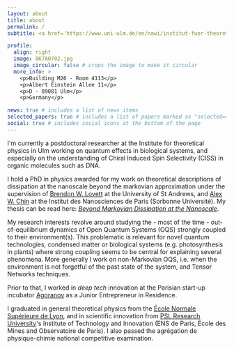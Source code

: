 ```yaml
---
layout: about
title: about
permalink: /
subtitle: <a href='https://www.uni-ulm.de/en/nawi/institut-fuer-theoretische-physik-start-page/'>Institut für Theoretische Physik, Universität Ulm</a>

profile:
  align: right
  image: 8K7A0702.jpg
  image_circular: false # crops the image to make it circular
  more_info: >
    <p>Building M26 - Room 4113</p>
    <p>Albert Einstein Allee 11</p>
    <p>D - 89081 Ulm</p>
    <p>Germany</p>

news: true # includes a list of news items
selected_papers: true # includes a list of papers marked as "selected={true}"
social: true # includes social icons at the bottom of the page
---
```


I'm currently a postdoctoral researcher at the Institute for theoretical physics in Ulm working on quantum effects in biological systems, and especially on the understanding of Chiral Induced Spin Selectivity (CISS) in organic molecules such as DNA.

I hold a PhD in physics awarded for my work on theoretical descriptions of dissipation at the nanoscale beyond the markovian approximation under the supervision of [Brendon W. Lovett](https://www.st-andrews.ac.uk/~bwl4/Research_Page/Welcome.html) at the University of St Andrews, and [Alex W. Chin](https://w3.insp.upmc.fr/recherche-2/equipes-de-recherche/photonique-et-coherence-de-spin/photonique-et-coherence-de-spin-theorie-des-systemes-quantiques-ouverts-et-des-materiaux-nano-fonctionnels/) at the Institut des Nanosciences de Paris (Sorbonne Université). My thesis can be read here: [*Beyond Markovian Dissipation at the Nanoscale*](https://theses.hal.science/tel-04135149).

My research interests revolve around studying the - most of the time - out-of-equilibrium dynamics of Open Quantum Systems (OQS) strongly coupled to their environment(s). This problematic is relevant for novel quantum technologies, condensed matter or biological systems (e.g. photosynthesis in plants) where strong coupling seems to be central for explaining several phenomena. More generally I work on non-Markovian OQS, i.e. when the environment is not forgetful of the past state of the system, and Tensor Networks techniques.

Prior to that, I worked in <em>deep tech</em> innovation at the Parisian start-up incubator [Agoranov](https://www.agoranov.com/) as a Junior Entrepreneur in Residence.

I graduated in general theoretical physics from the [École Normale Supérieure de Lyon](http://www.ens-lyon.fr/MasterSDM/), and in scientific innovation from [PSL Research University](https://psl.eu/)'s Institute of Technology
and Innovation (ENS de Paris, École des Mines and Observatoire de Paris). I also passed the agrégation de physique-chimie national competitive examination.
